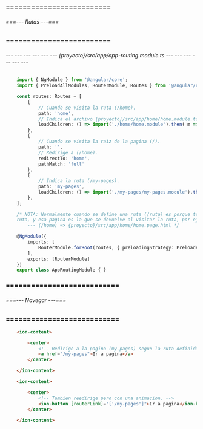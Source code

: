 ### ========================= ###
###### ===--- Rutas ---=== ######
### ========================= ###

###### --- --- --- --- --- --- {proyecto}/src/app/app-routing.module.ts --- --- --- --- --- --- ######

<!-- Aqui se manejan las rutas de la aplicacion. -->

```ts
	import { NgModule } from '@angular/core';
	import { PreloadAllModules, RouterModule, Routes } from '@angular/router';

	const routes: Routes = [
		{
			// Cuando se visita la ruta (/home).
			path: 'home',
			// Indica el archivo {proyecto}/src/app/home/home.module.ts
			loadChildren: () => import('./home/home.module').then( m => m.HomePageModule)
		},
		{
			// Cuando se visita la raiz de la pagina (/).
			path: '',
			// Redirige a (/home).
			redirectTo: 'home',
			pathMatch: 'full'
		},
		{
			// Indica la ruta (/my-pages).
			path: 'my-pages',
			loadChildren: () => import('./my-pages/my-pages.module').then( m => m.MyPagesPageModule)
		},
	];

	/* NOTA: Normalmente cuando se define una ruta (/ruta) es porque tenemos una pagina con el nombre de esa 
	ruta, y esa pagina es la que se devuelve al visitar la ruta, por ejemplo: 
		--- (/home) => {proyecto}/src/app/home/home.page.html */

	@NgModule({
		imports: [
			RouterModule.forRoot(routes, { preloadingStrategy: PreloadAllModules })
		],
		exports: [RouterModule]
	})
	export class AppRoutingModule { }
```

### =========================== ###
###### ===--- Navegar ---=== ######
### =========================== ###

<!-- El enrutamiento puede manejarse de dos formas. -->

```html
	<ion-content>

		<center>
			<!-- Redirige a la pagina (my-pages) segun la ruta definida. -->
			<a href="/my-pages">Ir a pagina</a>
		</center>

	</ion-content>
```

<!-- Otra forma de hacerlo, (la recomendada). -->

```html
	<ion-content>

		<center>
			<!-- Tambien reedirige pero con una animacion. -->
			<ion-button [routerLink]="['/my-pages']">Ir a pagina</ion-button>
		</center>

	</ion-content>
```